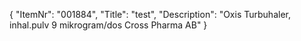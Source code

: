 {
  "ItemNr": "001884",
  "Title": "test",
  "Description": "Oxis Turbuhaler, inhal.pulv 9 mikrogram/dos Cross Pharma AB"
}